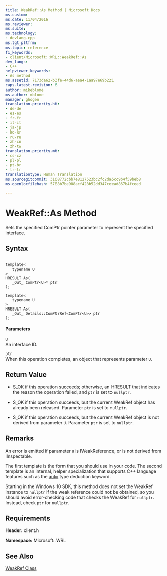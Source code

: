 ```yaml
---
title: WeakRef::As Method | Microsoft Docs
ms.custom: 
ms.date: 11/04/2016
ms.reviewer: 
ms.suite: 
ms.technology:
- devlang-cpp
ms.tgt_pltfrm: 
ms.topic: reference
f1_keywords:
- client/Microsoft::WRL::WeakRef::As
dev_langs:
- C++
helpviewer_keywords:
- As method
ms.assetid: 7173da62-b3fe-44d6-aea4-1aa97e69b221
caps.latest.revision: 6
author: mikeblome
ms.author: mblome
manager: ghogen
translation.priority.ht:
- de-de
- es-es
- fr-fr
- it-it
- ja-jp
- ko-kr
- ru-ru
- zh-cn
- zh-tw
translation.priority.mt:
- cs-cz
- pl-pl
- pt-br
- tr-tr
translationtype: Human Translation
ms.sourcegitcommit: 3168772cbb7e8127523bc2fc2da5cc9b4f59beb8
ms.openlocfilehash: 5788b7be988acf428b52dd347ceead867b4fceed

---
```

# WeakRef::As Method
Sets the specified ComPtr pointer parameter to represent the specified interface.  
  
## Syntax  
  
```  
  
template<  
   typename U  
>  
HRESULT As(  
   _Out_ ComPtr<U>* ptr  
);  
  
template<  
   typename U  
>  
HRESULT As(  
   _Out_ Details::ComPtrRef<ComPtr<U>> ptr  
);  
```  
  
#### Parameters  
 `U`  
 An interface ID.  
  
 `ptr`  
 When this operation completes, an object that represents parameter `U`.  
  
## Return Value  
  
-   S_OK if this operation succeeds; otherwise, an HRESULT that indicates the reason the operation failed, and `ptr` is set to `nullptr`.  
  
-   S_OK if this operation succeeds, but the current WeakRef object has already been released. Parameter `ptr` is set to `nullptr`.  
  
-   S_OK if this operation succeeds, but the current WeakRef object is not derived from parameter `U`. Parameter `ptr` is set to `nullptr`.  
  
## Remarks  
 An error is emitted if parameter `U` is IWeakReference, or is not derived from IInspectable.  
  
 The first template is the form that you should use in your code. The second template is an internal, helper specialization that supports C++ language features such as the [auto](../cpp/auto-cpp.md) type deduction keyword.  
  
 Starting in the Windows 10 SDK, this method does not set the WeakRef instance to `nullptr` if the weak reference could not be obtained, so you should avoid error-checking code that checks the WeakRef for `nullptr`. Instead, check `ptr` for `nullptr`.  
  
## Requirements  
 **Header:** client.h  
  
 **Namespace:** Microsoft::WRL  
  
## See Also  
 [WeakRef Class](../windows/weakref-class.md)


<!--HONumber=Jan17_HO1-->


